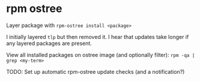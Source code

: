 # rpm ostree

Layer package with `rpm-ostree install <package>`

I initially layered `tlp` but then removed it. I hear that updates take longer if any layered packages are present.

View all installed packages on ostree image (and optionally filter):
`rpm -qa | grep <my-term>`

TODO: Set up automatic rpm-ostree update checks (and a notification?)

